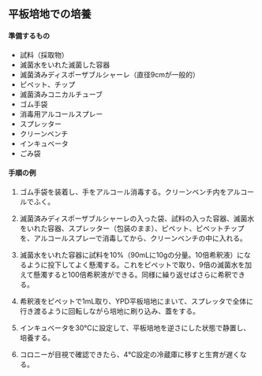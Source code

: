 ## 平板培地での培養

#### 準備するもの
- 試料（採取物）
- 滅菌水をいれた滅菌した容器
- 滅菌済みディスポーザブルシャーレ（直径9cmが一般的）
- ピペット、チップ
- 滅菌済みコニカルチューブ
- ゴム手袋
- 消毒用アルコールスプレー
- スプレッター
- クリーンベンチ
- インキュベータ
- ごみ袋

#### 手順の例
1. ゴム手袋を装着し、手をアルコール消毒する。クリーンベンチ内をアルコールでふく。

2. 滅菌済みディスポーザブルシャーレの入った袋、試料の入った容器、滅菌水をいれた容器、スプレッター（包装のまま）、ピペット、ピペットチップを、アルコールスプレーで消毒してから、クリーンベンチの中に入れる。

3. 滅菌水をいれた容器に試料を10%（90mLに10gの分量。10倍希釈液）になるように投下してよく懸濁する。これをピペットで取り、9倍の滅菌水を加えて懸濁すると100倍希釈液ができる。同様に繰り返せばさらに希釈できる。

4. 希釈液をピペットで1mL取り、YPD平板培地にまいて、スプレッタで全体に行き渡るように回転しながら培地に刷り込み、蓋をする。

5. インキュベータを30℃に設定して、平板培地を逆さにした状態で静置し、培養する。

6. コロニーが目視で確認できたら、4℃設定の冷蔵庫に移すと生育が遅くなる。
